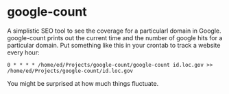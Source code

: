 google-count
============

A simplistic SEO tool to see the coverage for a particularl domain in 
Google. google-count prints out the current time and the number of google 
hits for a particular domain. Put something like this in your crontab to 
track a website every hour:

    0 * * * * /home/ed/Projects/google-count/google-count id.loc.gov >> /home/ed/Projects/google-count/id.loc.gov

You might be surprised at how much things fluctuate.

